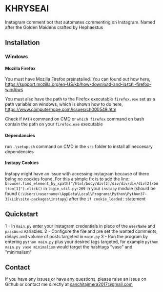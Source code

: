 # KHRYSEAI
Instagram comment bot that automates commenting on Instagram. Named after the Golden Maidens crafted by Hephaestus 

## Installation
### Windows
#### Mozilla Firefox
You must have Mozilla Firefox preinstalled. You can found out how here, https://support.mozilla.org/en-US/kb/how-download-and-install-firefox-windows

You must also have the path to the Firefox executable `firefox.exe` set as a path variable on windows, which is shown how to do here, https://www.computerhope.com/issues/ch000549.htm

Check if `PATH` command on CMD or `which firefox` command on bash contain the path on your `firefox.exe` executable

#### Dependancies
run `.\setup.sh` command on CMD in the `src` folder to install all neccesary dependencies

#### Instapy Cookies
Instapy might have an issue with accessing instagram because of there being no cookies found. For this a simple fix is to add the line:
`browser.find_element_by_xpath("/html/body/div[2]/div/div/div/div[2]/button[1]").click()`
in `login_util.py:269` in your `instapy` module (should be found `C:\Users\<username>\AppData\Local\Programs\Python\Python37-32\Lib\site-packages\instapy`) after the `if cookie_loaded:` statement

## Quickstart
1 - In `main.py` enter your instagram credentials in place of the `userName` and `passWord` variables.
2 - Configure the file and pre set the wanted comments, delays and volume of posts targeted in `main.py`
3 - Run the program by entering `python main.py` plus your desired tags targeted, for example `python main.py vase minimalism` would target the hashtags "vase" and "minimalism"

## Contact
If you have any issues or have any questions, please raise an issue on Github or contact me directly at sanchitajmera2017@gmail.com 

